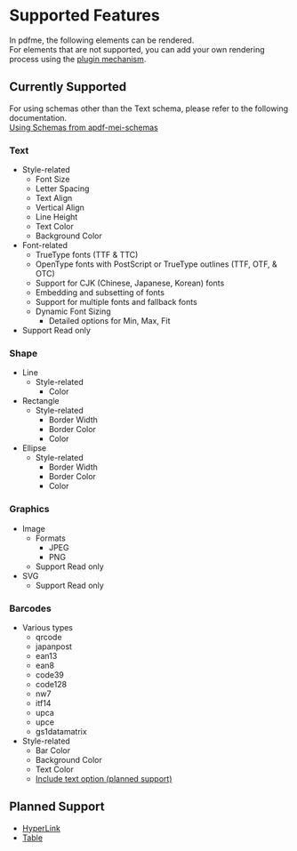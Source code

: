 # Supported Features

In pdfme, the following elements can be rendered.  
For elements that are not supported, you can add your own rendering process using the [plugin mechanism](/docs/custom-schemas).

## Currently Supported

For using schemas other than the Text schema, please refer to the following documentation.  
[Using Schemas from apdf-mei-schemas](/docs/custom-schemas#using-schemas-from-pdfmeschemas)

### Text
- Style-related
    - Font Size
    - Letter Spacing
    - Text Align
    - Vertical Align
    - Line Height
    - Text Color
    - Background Color
- Font-related
    - TrueType fonts (TTF & TTC)
    - OpenType fonts with PostScript or TrueType outlines (TTF, OTF, & OTC)
    - Support for CJK (Chinese, Japanese, Korean) fonts
    - Embedding and subsetting of fonts
    - Support for multiple fonts and fallback fonts
    - Dynamic Font Sizing
        - Detailed options for Min, Max, Fit
- Support Read only

### Shape
- Line
  - Style-related
    - Color
- Rectangle
    - Style-related
        - Border Width
        - Border Color
        - Color
- Ellipse
    - Style-related
        - Border Width
        - Border Color
        - Color

### Graphics
- Image
    - Formats
        - JPEG
        - PNG
    - Support Read only
- SVG
    - Support Read only

### Barcodes
- Various types
    - qrcode
    - japanpost
    - ean13
    - ean8
    - code39
    - code128
    - nw7
    - itf14
    - upca
    - upce
    - gs1datamatrix
- Style-related
    - Bar Color
    - Background Color
    - Text Color
    - [Include text option (planned support)](https://github.com/pdfme/pdfme/issues/23)

## Planned Support

- [HyperLink](https://github.com/pdfme/pdfme/issues/319)
- [Table](/docs/tables)
